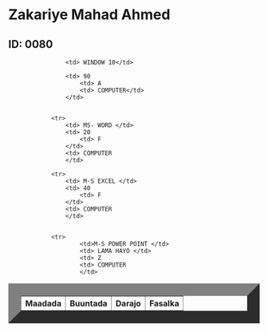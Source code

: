 
<html>
    <title> Natiijo</title>
    <head>
        <link rel="stylesheet" href="table.css"/>
        <body>  
            <h1> Zakariye Mahad Ahmed </h1>
            <h2> ID: 0080</h2>
            <table border="25">
                <tr>
                    <th>Maadada </th>
                    <th>Buuntada</th>
                    <th>Darajo</th>
                    <th>Fasalka</th>
                </tr>
                
                    <td> WINDOW 10</td>
                   
                    <td> 90
                        <td> A
                        <td> COMPUTER</td>
                    </td>
           
            
                <tr>
                    <td> MS- WORD </td>
                    <td> 20
                        <td> F
                    </td>
                    <td> COMPUTER
                    </td>
          
                <tr>   
                    <td> M-S EXCEL </td>
                    <td> 40
                        <td> F
                    </td>
                    <td> COMPUTER
                    </td>
        
               
                <tr>
                        <td>M-S POWER POINT </td>
                        <td> LAMA HAYO </td>
                        <td> Z
                        <td> COMPUTER
                        </td>
               
                  
                   
